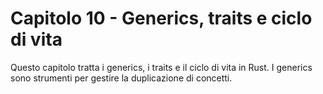 # Capitolo 10 - Generics, traits e ciclo di vita

Questo capitolo tratta i generics, i traits e il ciclo di vita in Rust.
I generics sono strumenti per gestire la duplicazione di concetti.
